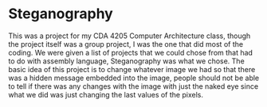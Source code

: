 # Steganography

This was a project for my CDA 4205 Computer Architecture class, though the project itself was a group project, I was the one that did most of the coding. We were given a list of projects that we could chose from that had to do with assembly language, Steganography was what we chose. The basic idea of this project is to change whatever image we had so that there was a hidden message embedded into the image, people should not be able to tell if there was any changes with the image with just the naked eye since what we did was just changing the last values of the pixels.
